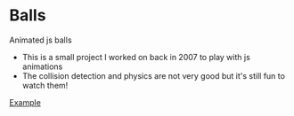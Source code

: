 Balls
=====

Animated js balls
- This is a small project I worked on back in 2007 to play with js animations
- The collision detection and physics are not very good but it's still fun to watch them!

[Example](http://ratcliffs.info/)